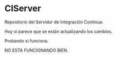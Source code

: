 CIServer
========

Repositorio del Servidor de Integración Continua.

Hoy si parece que se están actualizando los cambios.

Probando si funciona.

NO ESTA FUNCIONANDO BIEN.

